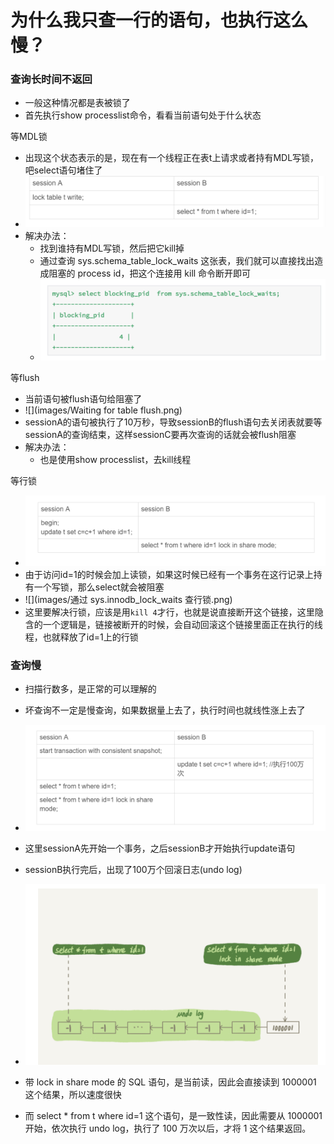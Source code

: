 # 为什么我只查一行的语句，也执行这么慢？



### 查询长时间不返回

- 一般这种情况都是表被锁了
- 首先执行show processlist命令，看看当前语句处于什么状态



等MDL锁

- 出现这个状态表示的是，现在有一个线程正在表t上请求或者持有MDL写锁，吧select语句堵住了
- <img src="images/Waiting for table metadata lock.png" style="zoom:150%;" />
- 解决办法：
  - 找到谁持有MDL写锁，然后把它kill掉
  - 通过查询 sys.schema_table_lock_waits 这张表，我们就可以直接找出造成阻塞的 process id，把这个连接用 kill 命令断开即可
  - ![](images/查获加表锁的线程id.png)



等flush

- 当前语句被flush语句给阻塞了
- ![](images/Waiting for table flush.png)
- sessionA的语句被执行了10万秒，导致sessionB的flush语句去关闭表就要等sessionA的查询结束，这样sessionC要再次查询的话就会被flush阻塞
- 解决办法：
  - 也是使用show processlist，去kill线程



等行锁

- ![](images/行锁复现.png)
- 由于访问id=1的时候会加上读锁，如果这时候已经有一个事务在这行记录上持有一个写锁，那么select就会被阻塞
- ![](images/通过 sys.innodb_lock_waits 查行锁.png)
- 这里要解决行锁，应该是用`kill 4`才行，也就是说直接断开这个链接，这里隐含的一个逻辑是，链接被断开的时候，会自动回滚这个链接里面正在执行的线程，也就释放了id=1上的行锁





### 查询慢

- 扫描行数多，是正常的可以理解的
- 坏查询不一定是慢查询，如果数据量上去了，执行时间也就线性涨上去了



- ![](images/查询慢_复现.png)
- 这里sessionA先开始一个事务，之后sessionB才开始执行update语句
- sessionB执行完后，出现了100万个回滚日志(undo log)
- ![](images/100万个回滚日志.png)
- 带 lock in share mode 的 SQL 语句，是当前读，因此会直接读到 1000001 这个结果，所以速度很快
- 而 select * from t where id=1 这个语句，是一致性读，因此需要从 1000001 开始，依次执行 undo log，执行了 100 万次以后，才将 1 这个结果返回。